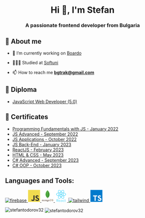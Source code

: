 <h1 align="center">Hi 👋, I'm Stefan</h1>
<h3 align="center">A passionate frontend developer from Bulgaria</h3>

<h2 align="left">🙋 About me</h2>

- 🔭 I’m currently working on [Boardo](https://github.com/dingi7/boardo)

- 👩🏻‍💻 Studied at [Softuni](https://softuni.bg)

- 📫 How to reach me **bgtrak@gmail.com**

<h2 align="left">📜 Diploma</h2>

- [JavaScript Web Developer (5.0)](https://softuni.bg/Certificates/Details/199336/e535dff8)


<h2 align="left">🏅 Certificates</h2>

- [Programming Fundamentals with JS - January 2022](https://softuni.bg/Certificates/Details/129510/2fb523b2)
- [JS Advanced - September 2022](https://softuni.bg/Certificates/Details/145701/68e999ed)
- [JS Applications - October 2022](https://softuni.bg/Certificates/Details/150085/c1de6761)
- [JS Back-End - January 2023](https://softuni.bg/Certificates/Details/162800/f173172e)
- [ReactJS - February 2023](https://softuni.bg/Certificates/Details/168540/f87e4c6c)
- [HTML & CSS - May 2023](https://softuni.bg/Certificates/Details/174922/656a3647)
- [C# Advanced - September 2023](https://softuni.bg/Certificates/Details/188538/a82330c6)
- [C# OOP - October 2023](https://softuni.bg/Certificates/Details/195719/c3fa15bf)



<h2 align="left">Languages and Tools:</h2>
<p align="left"> <a href="https://firebase.google.com/" target="_blank" rel="noreferrer"> <img src="https://www.vectorlogo.zone/logos/firebase/firebase-icon.svg" alt="firebase" width="40" height="40"/> </a> <a href="https://developer.mozilla.org/en-US/docs/Web/JavaScript" target="_blank" rel="noreferrer"> <img src="https://raw.githubusercontent.com/devicons/devicon/master/icons/javascript/javascript-original.svg" alt="javascript" width="40" height="40"/> </a> <a href="https://www.mongodb.com/" target="_blank" rel="noreferrer"> <img src="https://raw.githubusercontent.com/devicons/devicon/master/icons/mongodb/mongodb-original-wordmark.svg" alt="mongodb" width="40" height="40"/> </a> <a href="https://reactjs.org/" target="_blank" rel="noreferrer"> <img src="https://raw.githubusercontent.com/devicons/devicon/master/icons/react/react-original-wordmark.svg" alt="react" width="40" height="40"/> </a> <a href="https://tailwindcss.com/" target="_blank" rel="noreferrer"> <img src="https://www.vectorlogo.zone/logos/tailwindcss/tailwindcss-icon.svg" alt="tailwind" width="40" height="40"/> </a> <a href="https://www.typescriptlang.org/" target="_blank" rel="noreferrer"> <img src="https://raw.githubusercontent.com/devicons/devicon/master/icons/typescript/typescript-original.svg" alt="typescript" width="40" height="40"/> </a> </p>

<p><img align="left" src="https://github-readme-stats.vercel.app/api/top-langs?username=stefantodorov32&show_icons=true&locale=en&layout=compact" alt="stefantodorov32" /></p>

<p>&nbsp;<img align="center" src="https://github-readme-stats.vercel.app/api?username=stefantodorov32&show_icons=true&locale=en" alt="stefantodorov32" /></p>

